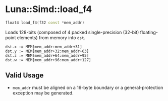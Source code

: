 # Luna::Simd::load_f4

```c++
float4 load_f4(f32 const *mem_addr)
```

Loads 128-bits (composed of 4 packed single-precision (32-bit) floating-point elements) from memory into `dst`. 


```
dst.x := MEM[mem_addr:mem_addr+31]
dst.y := MEM[mem_addr+32:mem_addr+63]
dst.z := MEM[mem_addr+64:mem_addr+95]
dst.w := MEM[mem_addr+96:mem_addr+127]
```


## Valid Usage
* `mem_addr` must be aligned on a 16-byte boundary or a general-protection exception may be generated. 

